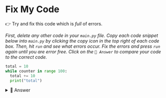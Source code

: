 # Fix My Code

👉 Try and fix this code which is *full* of errors.

*First, delete any other code in your `main.py` file. Copy each code snippet below into `main.py` by clicking the copy icon in the top right of each code box. Then, hit `run` and see what errors occur. Fix the errors and press `run` again until you are error free. Click on the `👀 Answer` to compare your code to the correct code.*

```python
total = 10
while counter in range 100:
  total += 10
  print("total")
```


<details> <summary> 👀 Answer </summary>

```python
total = 10
for counter in range(100):
  total += 10
  print(total)
  ```
</details>